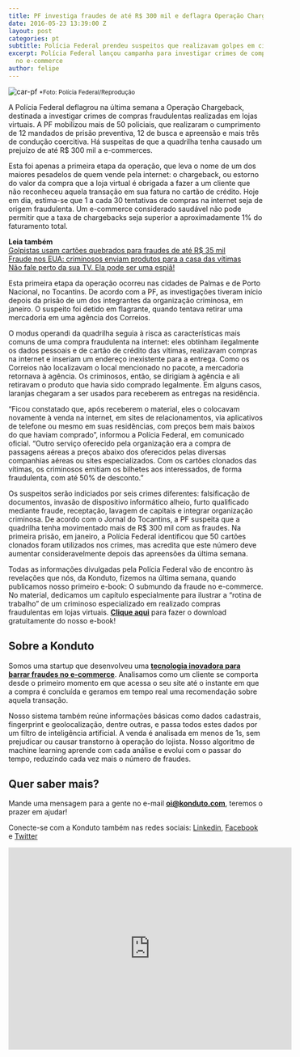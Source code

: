 ```yaml
---
title: PF investiga fraudes de até R$ 300 mil e deflagra Operação Chargeback
date: 2016-05-23 13:39:00 Z
layout: post
categories: pt
subtitle: Polícia Federal prendeu suspeitos que realizavam golpes em cidades do Tocantins
excerpt: Polícia Federal lançou campanha para investigar crimes de compras fraudulentas
  no e-commerce
author: felipe
---
```


![car-pf](/images/160523-img-pf.png)
<small>*Foto: Polícia Federal/Reprodução</small>

A Polícia Federal deflagrou na última semana a Operação Chargeback, destinada a investigar crimes de compras fraudulentas realizadas em lojas virtuais. A PF mobilizou mais de 50 policiais, que realizaram o cumprimento de 12 mandados de prisão preventiva, 12 de busca e apreensão e mais três de condução coercitiva. Há suspeitas de que a quadrilha tenha causado um prejuízo de até R$ 300 mil a e-commerces. 

Esta foi apenas a primeira etapa da operação, que leva o nome de um dos maiores pesadelos de quem vende pela internet: o chargeback, ou estorno do valor da compra que a loja virtual é obrigada a fazer a um cliente que não reconheceu aquela transação em sua fatura no cartão de crédito. Hoje em dia, estima-se que 1 a cada 30 tentativas de compras na internet seja de origem fraudulenta. Um e-commerce considerado saudável não pode permitir que a taxa de chargebacks seja superior a aproximadamente 1% do faturamento total. 

**Leia também**  
[Golpistas usam cartões quebrados para fraudes de até R$ 35 mil](https://blog.konduto.com/pt/2016/05/golpe-hollywoodiano-cartoes-quebrados/?utm_source=konduto&utm_medium=blog&utm_campaign=conteudo)  
[Fraude nos EUA: criminosos enviam produtos para a casa das vítimas](https://blog.konduto.com/pt/2016/02/fraude-bizarra-kohls-eua/?utm_source=konduto&utm_medium=blog&utm_campaign=conteudo)  
[Não fale perto da sua TV. Ela pode ser uma espiã!](https://blog.konduto.com/pt/2016/03/televisoes-espias-seguranca-internet-das-coisas/?utm_source=konduto&utm_medium=blog&utm_campaign=conteudo)

Esta primeira etapa da operação ocorreu nas cidades de Palmas e de Porto Nacional, no Tocantins. De acordo com a PF, as investigações tiveram início depois da prisão de um dos integrantes da organização criminosa, em janeiro. O suspeito foi detido em flagrante, quando tentava retirar uma mercadoria em uma agência dos Correios. 

O modus operandi da quadrilha seguia à risca as características mais comuns de uma compra fraudulenta na internet: eles obtinham ilegalmente os dados pessoais e de cartão de crédito das vítimas, realizavam compras na internet e inseriam um endereço inexistente para a entrega. Como os Correios não localizavam o local mencionado no pacote, a mercadoria retornava à agência. Os criminosos, então, se dirigiam à agência e ali retiravam o produto que havia sido comprado legalmente. Em alguns casos, laranjas chegaram a ser usados para receberem as entregas na residência. 

“Ficou constatado que, após receberem o material, eles o colocavam novamente à venda na internet, em sites de relacionamentos, via aplicativos de telefone ou mesmo em suas residências, com preços bem mais baixos do que haviam comprado”, informou a Polícia Federal, em comunicado oficial. “Outro serviço oferecido pela organização era a compra de passagens aéreas a preços abaixo dos oferecidos pelas diversas companhias aéreas ou sites especializados. Com os cartões clonados das vítimas, os criminosos emitiam os bilhetes aos interessados, de forma fraudulenta, com até 50% de desconto.”

Os suspeitos serão indiciados por seis crimes diferentes: falsificação de documentos, invasão de dispositivo informático alheio, furto qualificado mediante fraude, receptação, lavagem de capitais e integrar organização criminosa. De acordo com o Jornal do Tocantins, a PF suspeita que a quadrilha tenha movimentado mais de R$ 300 mil com as fraudes. Na primeira prisão, em janeiro, a Polícia Federal identificou que 50 cartões clonados foram utilizados nos crimes, mas acredita que este número deve aumentar consideravelmente depois das apreensões da última semana. 

Todas as informações divulgadas pela Polícia Federal vão de encontro às revelações que nós, da Konduto, fizemos na última semana, quando publicamos nosso primeiro e-book: O submundo da fraude no e-commerce. No material, dedicamos um capítulo especialmente para ilustrar a “rotina de trabalho” de um criminoso especializado em realizado compras fraudulentas em lojas virtuais. **[Clique aqui](http://ebooks.konduto.com/submundo-da-fraude/?utm_source=konduto&utm_medium=blog&utm_campaign=conteudo)** para fazer o download gratuitamente do nosso e-book!

## Sobre a Konduto 

Somos uma startup que desenvolveu uma **[tecnologia inovadora para barrar fraudes no e-commerce](http://konduto.com/?utm_source=konduto&utm_medium=blog&utm_campaign=conteudo)**. Analisamos como um cliente se comporta desde o primeiro momento em que acessa o seu site até o instante em que a compra é concluída e geramos em tempo real uma recomendação sobre aquela transação. 

Nosso sistema também reúne informações básicas como dados cadastrais, fingerprint e geolocalização, dentre outras, e passa todos estes dados por um filtro de inteligência artificial. A venda é analisada em menos de 1s, sem prejudicar ou causar transtorno à operação do lojista. Nosso algoritmo de machine learning aprende com cada análise e evolui com o passar do tempo, reduzindo cada vez mais o número de fraudes. 

## Quer saber mais? 

Mande uma mensagem para a gente no e-mail **oi@konduto.com**, teremos o prazer em ajudar! 

Conecte-se com a Konduto também nas redes sociais: [Linkedin](https://www.linkedin.com/company/konduto), [Facebook](https://www.facebook.com/konduto) e [Twitter](https://twitter.com/Konduto_)  

<iframe src="https://www.facebook.com/plugins/video.php?href=https%3A%2F%2Fwww.facebook.com%2Fkonduto%2Fvideos%2F613187352119217%2F&show_text=1&width=560" width="560" height="400" style="border:none;overflow:hidden" scrolling="no" frameborder="0" allowTransparency="true"></iframe>